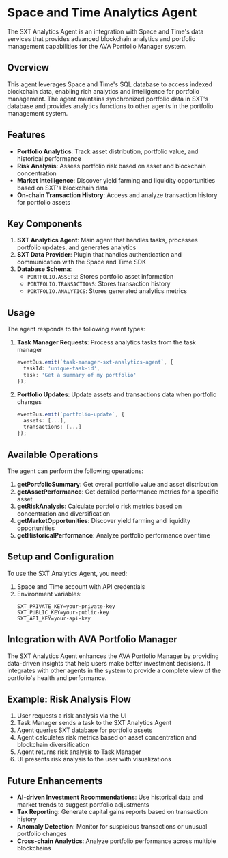 # Space and Time Analytics Agent

The SXT Analytics Agent is an integration with Space and Time's data services that provides advanced blockchain analytics and portfolio management capabilities for the AVA Portfolio Manager system.

## Overview

This agent leverages Space and Time's SQL database to access indexed blockchain data, enabling rich analytics and intelligence for portfolio management. The agent maintains synchronized portfolio data in SXT's database and provides analytics functions to other agents in the portfolio management system.

## Features

- **Portfolio Analytics**: Track asset distribution, portfolio value, and historical performance
- **Risk Analysis**: Assess portfolio risk based on asset and blockchain concentration
- **Market Intelligence**: Discover yield farming and liquidity opportunities based on SXT's blockchain data
- **On-chain Transaction History**: Access and analyze transaction history for portfolio assets

## Key Components

1. **SXT Analytics Agent**: Main agent that handles tasks, processes portfolio updates, and generates analytics
2. **SXT Data Provider**: Plugin that handles authentication and communication with the Space and Time SDK
3. **Database Schema**:
   - `PORTFOLIO.ASSETS`: Stores portfolio asset information
   - `PORTFOLIO.TRANSACTIONS`: Stores transaction history
   - `PORTFOLIO.ANALYTICS`: Stores generated analytics metrics

## Usage

The agent responds to the following event types:

1. **Task Manager Requests**: Process analytics tasks from the task manager
   ```typescript
   eventBus.emit(`task-manager-sxt-analytics-agent`, {
     taskId: 'unique-task-id',
     task: 'Get a summary of my portfolio'
   });
   ```

2. **Portfolio Updates**: Update assets and transactions data when portfolio changes
   ```typescript
   eventBus.emit(`portfolio-update`, {
     assets: [...],
     transactions: [...]
   });
   ```

## Available Operations

The agent can perform the following operations:

1. **getPortfolioSummary**: Get overall portfolio value and asset distribution
2. **getAssetPerformance**: Get detailed performance metrics for a specific asset
3. **getRiskAnalysis**: Calculate portfolio risk metrics based on concentration and diversification
4. **getMarketOpportunities**: Discover yield farming and liquidity opportunities
5. **getHistoricalPerformance**: Analyze portfolio performance over time

## Setup and Configuration

To use the SXT Analytics Agent, you need:

1. Space and Time account with API credentials
2. Environment variables:
   ```
   SXT_PRIVATE_KEY=your-private-key
   SXT_PUBLIC_KEY=your-public-key
   SXT_API_KEY=your-api-key
   ```

## Integration with AVA Portfolio Manager

The SXT Analytics Agent enhances the AVA Portfolio Manager by providing data-driven insights that help users make better investment decisions. It integrates with other agents in the system to provide a complete view of the portfolio's health and performance.

## Example: Risk Analysis Flow

1. User requests a risk analysis via the UI
2. Task Manager sends a task to the SXT Analytics Agent
3. Agent queries SXT database for portfolio assets
4. Agent calculates risk metrics based on asset concentration and blockchain diversification
5. Agent returns risk analysis to Task Manager
6. UI presents risk analysis to the user with visualizations

## Future Enhancements

- **AI-driven Investment Recommendations**: Use historical data and market trends to suggest portfolio adjustments
- **Tax Reporting**: Generate capital gains reports based on transaction history
- **Anomaly Detection**: Monitor for suspicious transactions or unusual portfolio changes
- **Cross-chain Analytics**: Analyze portfolio performance across multiple blockchains 